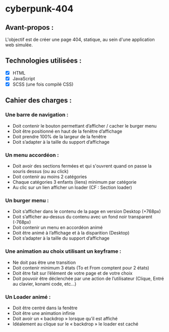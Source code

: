 # cyberpunk-404

## Avant-propos :
L'objectif est de créer une page 404, statique, au sein d'une application web simulée. 

## Technologies utilisées : 
- [x] HTML
- [x] JavaScript
- [x] SCSS (une fois compilé CSS)

## Cahier des charges :

### Une barre de navigation :
- Doit contenir le bouton permettant d’afficher / cacher le burger menu
- Doit être positionné en haut de la fenêtre d’affichage
- Doit prendre 100% de la largeur de la fenêtre
- Doit s’adapter à la taille du support d’affichage
### Un menu accordéon :
- Doit avoir des sections fermées et qui s'ouvrent quand on passe la souris dessus (ou au click)
- Doit contenir au moins 2 catégories
- Chaque catégories 3 enfants (liens) minimum par catégorie
- Au clic sur un lien afficher un loader (CF : Section loader)
### Un burger menu :
- Doit s’afficher dans le contenu de la page en version Desktop (+768px)
- Doit s’afficher au-dessus du contenu avec un fond noir transparent (-768px)
- Doit contenir un menu en accordéon animé
- Doit être animé à l’affichage et à la disparition (Desktop)
- Doit s’adapter à la taille du support d’affichage
### Une animation au choix utilisant un keyframe :
- Ne doit pas être une transition
- Doit contenir minimum 3 états (To et From comptent pour 2 états)
- Doit être fait sur l’élément de votre page et de votre choix
- Doit pouvoir être déclenchée par une action de l’utilisateur (Clique, Entré au clavier, konami
code, etc…)
### Un Loader animé :
- Doit être centré dans la fenêtre
- Doit être une animation infinie
- Doit avoir un « backdrop » lorsque qu’il est affiché
- Idéalement au clique sur le « backdrop » le loader est caché 
